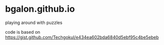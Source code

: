 # bgalon.github.io
playing around with puzzles

code is based on https://gist.github.com/Techgokul/e434ea602bda6840d5ebf95c4be5ebeb

